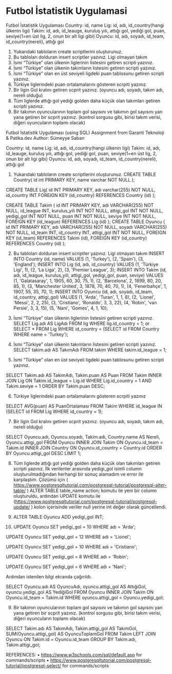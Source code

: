 # Futbol İstatistik Uygulamasi

Futbol İstatistik Uygulaması
Country: id, name
Lig: id, adı, id_country(hangi ülkenin ligi)
Takim: id, adı, id_leauge, kuruluş yılı, attığı gol, yediği gol, puan, seviye(1=en üst lig, 2, onun bir
alt ligi gibi)
Oyuncu: id, adı, soyadı, id_team, id_country(nereli), attığı gol
1. Yukarıdaki tabloların create scriptlerini oluşturunuz.
2. Bu tabloları dolduran insert scriptler yazınız. Ligi olmayan takım
3. İsmi “Türkiye” olan ülkenin liglerinin listesini getiren scripti yazınız.
4. İsmi “Türkiye” olan ülkenin takımların listesini getiren scripti yazınız.
5. İsmi “Türkiye” olan en üst seviyeli ligdeki puan tablosunu getiren scripti yazınız.
6. Türkiye liglerindeki puan ortalamalarını gösteren scrpiti yazınız.
7. Bir ligin Gol kralını getiren scprit yazınız. (oyuncu adı, soyadı, takım adı, nereli olduğu)
8. Tüm liglerde attığı gol yediği golden daha küçük olan takımları getiren scripti yazınız.
9. Bir takımın oyuncularının toplam gol sayısını ve takımın gol sayısını yan yana getiren bir
scprit yazınız. (kontrol sorgusu gibi, birisi takım verisi, diğeri oyuncuların toplamı olacak)


Futbol İstatistik Uygulaması (using SQL)
Assignment from Garanti Teknoloji & Patika.dev
Author: Sümeyye Saban


Country: id, name
Lig: id, adı, id_country(hangi ülkenin ligi)
Takim: id, adı, id_leauge, kuruluş yılı, attığı gol, yediği gol, puan, seviye(1=en üst lig, 2, onun bir
alt ligi gibi)
Oyuncu: id, adı, soyadı, id_team, id_country(nereli), attığı gol
1.	Yukarıdaki tabloların create scriptlerini oluşturunuz.
CREATE TABLE Country(
id int PRIMARY KEY,
name varchar NOT NULL
);

CREATE TABLE Lig(
id INT PRIMARY KEY,
adı varchar(255) NOT NULL,
id_country INT
	FOREIGN KEY (id_country) REFERENCES Country (id)
);

CREATE TABLE Takim (
  id INT PRIMARY KEY,
  adı VARCHAR(255) NOT NULL,
  id_league INT,
  kurulus_yili INT NOT NULL,
  attigi_gol INT NOT NULL,
  yedigi_gol INT NOT NULL,
  puan INT NOT NULL,
  seviye INT NOT NULL,
  FOREIGN KEY (id_league) REFERENCES Lig (id)
);
CREATE TABLE Oyuncu (
  id INT PRIMARY KEY,
  adı VARCHAR(255) NOT NULL,
  soyadı VARCHAR(255) NOT NULL,
  id_team INT,
  id_country INT,
  attigi_gol INT NOT NULL,
  FOREIGN KEY (id_team) REFERENCES Takim (id),
  FOREIGN KEY (id_country) REFERENCES Country (id)
);
 
2.	Bu tabloları dolduran insert scriptler yazınız. Ligi olmayan takım
INSERT INTO Country (id, name)
VALUES
  (1, 'Turkey'),
  (2, 'Spain'),
  (3, 'England');
INSERT INTO Lig (id, adı, id_country)
VALUES
  (1, 'Türkiye Ligi', 1),
  (2, 'La Liga', 2),
  (3, 'Premier League', 3);
INSERT INTO Takim (id, adı, id_league, kurulus_yili, attigi_gol, yedigi_gol, puan, seviye)
VALUES
  (1, 'Galatasaray', 1, 1905, 60, 30, 75, 1),
  (2, 'Barcelona', 2, 1899, 80, 20, 85, 1),
  (3, 'Manchester United', 3, 1878, 70, 40, 70, 1),
  (4, 'Fenerbahçe', 1, 1907, 55, 35, 70, 1);
INSERT INTO Oyuncu (id, adı, soyadı, id_team, id_country, attigi_gol)
VALUES
  (1, 'Arda', 'Turan', 1, 1, 8),
  (2, 'Lionel', 'Messi', 2, 2, 25),
  (3, 'Cristiano', 'Ronaldo', 3, 3, 22),
  (4, 'Robin', 'van Persie', 3, 3, 15),
  (5, 'Nani', 'Gomes', 4, 1, 10);

 
3.	İsmi “Türkiye” olan ülkenin liglerinin listesini getiren scripti yazınız.
SELECT Lig.adı AS LigAdı FROM lig
WHERE lig.id_country = 1;
or 
SELECT * FROM Lig WHERE id_country = (SELECT id FROM Country WHERE name = 'Turkey');
 



4.	İsmi “Türkiye” olan ülkenin takımların listesini getiren scripti yazınız.
SELECT takim.adı AS TakımAdı
FROM takim
WHERE takim.id_league = 1;


 


5.	İsmi “Türkiye” olan en üst seviyeli ligdeki puan tablosunu getiren scripti yazınız.

SELECT Takim.adı AS TakimAdı, Takim.puan AS Puan
FROM Takim
INNER JOIN Lig ON Takim.id_league = Lig.id
WHERE Lig.id_country = 1 AND Takim.seviye = 1
ORDER BY Takim.puan DESC;


 
6.	Türkiye liglerindeki puan ortalamalarını gösteren scrpiti yazınız

SELECT AVG(puan) AS PuanOrtalaması
FROM Takim
WHERE id_league IN (SELECT id FROM Lig WHERE id_country = 1);
 


7.	Bir ligin Gol kralını getiren scprit yazınız. (oyuncu adı, soyadı, takım adı, nereli olduğu)

SELECT Oyuncu.adı, Oyuncu.soyadı, Takim.adı, Country.name AS Nereli, Oyuncu.attigi_gol FROM Oyuncu
INNER JOIN Takim ON Oyuncu.id_team = Takim.id
INNER JOIN Country ON Oyuncu.id_country = Country.id
ORDER BY Oyuncu.attigi_gol DESC
LIMIT 1;

 

8.	Tüm liglerde attığı gol yediği golden daha küçük olan takımları getiren scripti yazınız.
İlk verilenler arasında yedigi_gol isimli column oluşturulmadığından herhangi bir sonuç alamadım ve error ile karşılaştım. Çözümü için ( https://www.postgresqltutorial.com/postgresql-tutorial/postgresql-alter-table/ ) ALTER TABLE table_name action; komutu ile yeni bir column oluşturuldu,  ardından UPDATE  komutu ile (https://www.postgresqltutorial.com/postgresql-tutorial/postgresql-update/ ) kolon içerisinde veriler null yerine int değer olarak güncellendi.
1. ALTER TABLE Oyuncu ADD yedigi_gol INT;

2. UPDATE Oyuncu
SET yedigi_gol = 10 WHERE adı = 'Arda';

UPDATE Oyuncu
SET yedigi_gol = 12 WHERE adı = 'Lionel';

UPDATE Oyuncu
SET yedigi_gol = 10 WHERE adı = 'Cristiano';

UPDATE Oyuncu
SET yedigi_gol = 8 WHERE adı = 'Robin';

UPDATE Oyuncu
SET yedigi_gol = 6 WHERE adı = 'Nani';

Ardından istenilen bilgi ekranda çağırıldı.

SELECT Oyuncu.adı AS OyuncuAdı, oyuncu.attigi_gol AS AttığıGol, oyuncu.yedigi_gol AS YediğiGol FROM Oyuncu
INNER JOIN Takim ON Oyuncu.id_team = Takim.id
WHERE oyuncu.attigi_gol < Oyuncu.yedigi_gol;

 
9.	Bir takımın oyuncularının toplam gol sayısını ve takımın gol sayısını yan yana getiren bir scprit yazınız. (kontrol sorgusu gibi, birisi takım verisi, diğeri oyuncuların toplamı olacak)


SELECT Takim.adı AS TakımAdı, Takim.attigi_gol AS TakımGol, SUM(Oyuncu.attigi_gol) AS OyuncuToplamGol
FROM Takim
LEFT JOIN Oyuncu ON Takim.id = Oyuncu.id_team
GROUP BY Takim.adı, Takim.attigi_gol;
 

REFERENCES:
•	https://www.w3schools.com/sql/default.asp for commands/scripts
•	https://www.postgresqltutorial.com/postgresql-tutorial/postgresql-select/ for commands/scripts


